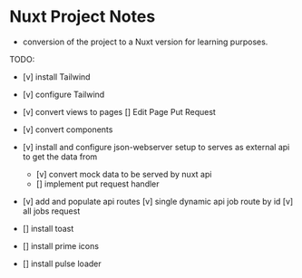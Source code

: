 # Nuxt Project Notes
- conversion of the project to a Nuxt version for learning purposes.


TODO:
- [v] install Tailwind
- [v] configure Tailwind
- [v] convert views to pages
  [] Edit Page Put Request
- [v] convert components

- [v] install and configure json-webserver setup to serves as external api to get the data from
  - [v] convert mock data to be served by nuxt api
  - [] implement put request handler

- [v] add and populate api routes
  [v] single dynamic api job route by id
  [v] all jobs request 

- [] install toast
- [] install prime icons

- [] install pulse loader